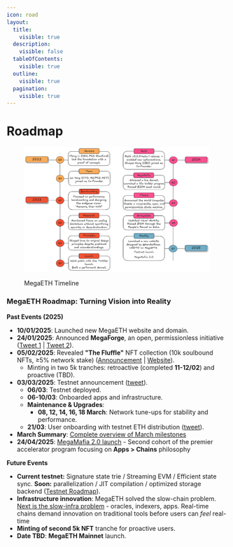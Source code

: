 ```yaml
---
icon: road
layout:
  title:
    visible: true
  description:
    visible: false
  tableOfContents:
    visible: true
  outline:
    visible: true
  pagination:
    visible: true
---
```


# Roadmap

<figure><img src="../.gitbook/assets/ME_Timeline_v4(v2_updated)_white (1).png" alt=""><figcaption><p>MegaETH Timeline</p></figcaption></figure>

### MegaETH Roadmap: Turning Vision into Reality

**Past Events (2025)**

* **10/01/2025**: Launched new MegaETH website and domain.
* **24/01/2025**: Announced **MegaForge**, an open, permissionless initiative ([Tweet 1](https://x.com/hotpot_dao/status/1878896282082615346) | [Tweet 2](https://x.com/megaeth_labs/status/1882829039603470371)).
* **05/02/2025**: Revealed **"The Fluffle"** NFT collection (10k soulbound NFTs, ≥5% network stake) ([Announcement](https://x.com/megaeth_labs/status/1886947683220234670) | [Website](https://www.megaeth.com/thefluffle)).
  * Minting in two 5k tranches: retroactive (completed **11-12/02**) and proactive (TBD).
* **03/03/2025**: Testnet announcement ([tweet](https://x.com/megaeth_labs/status/1896675119332045188)).
  * **06/03**: Testnet deployed.
  * **06-10/03**: Onboarded apps and infrastructure.
  * **Maintenance & Upgrades**:
    * **08, 12, 14, 16, 18 March**: Network tune-ups for stability and performance.
  * **21/03**: User onboarding with testnet ETH distribution ([tweet](https://x.com/megaeth_labs/status/1903099481874153880)).
* **March Summary**: [Complete overview of March milestones](https://x.com/megaeth_labs/status/1906689187853873392)
* **24/04/2025**: [MegaMafia 2.0 launch](https://x.com/hotpot_dao/status/1915077034650300640) - Second cohort of the premier accelerator program focusing on **Apps > Chains** philosophy

**Future Events**

* **Current testnet:** Signature state trie / Streaming EVM / Efficient state sync. **Soon:** parallelization / JIT compilation / optimized storage backend ([Testnet Roadmap](https://testnet.megaeth.com/#2)).
* **Infrastructure innovation**: MegaETH solved the slow-chain problem. [Next is the slow-infra problem](https://x.com/megaeth_labs/status/1908194403338145811) - oracles, indexers, apps. Real-time chains demand innovation on traditional tools before users can _feel_ real-time
* **Minting of second 5k NFT** tranche for proactive users.
* **Date TBD**: **MegaETH Mainnet** launch.

